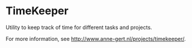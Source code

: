 # TimeKeeper
Utility to keep track of time for different tasks and projects.

For more information, see http://www.anne-gert.nl/projects/timekeeper/.


